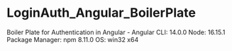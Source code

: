 # LoginAuth_Angular_BoilerPlate
Boiler Plate for Authentication in Angular - Angular CLI: 14.0.0 Node: 16.15.1 Package Manager: npm 8.11.0 OS: win32 x64
